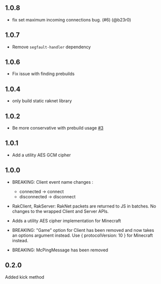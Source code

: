 ## 1.0.8
* fix set maximum incoming connections bug. (#6) (@b23r0)

## 1.0.7
* Remove `segfault-handler` dependency

## 1.0.6
* Fix issue with finding prebuilds

## 1.0.4
* only build static raknet library

## 1.0.2
* Be more conservative with prebuild usage [#3](https://github.com/extremeheat/node-raknet-native/pull/3)

## 1.0.1

* Add a utility AES GCM cipher

## 1.0.0

* BREAKING: Client event name changes : 
  * connected -> connect
  * disconnected -> disconnect
* RakClient, RakServer: RakNet packets are returned to JS in batches. No changes to the wrapped Client and Server APIs.

* Adds a utility AES cipher implementation for Minecraft
* BREAKING: "Game" option for Client has been removed and now takes an options argument instead. Use { protocolVersion: 10 } for Minecraft instead.
* BREAKING: McPingMessage has been removed

## 0.2.0

Added kick method
